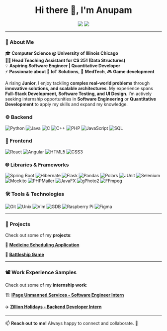 <h1 align="center">Hi there 👋, I'm Anupam</h1>

<p align="center">
  <a href="https://www.linkedin.com/in/anupamsistla"><img src="https://img.shields.io/badge/LinkedIn-Profile-blue?style=flat&logo=linkedin"></a>
  <a href="mailto:sistlaanupam@gmail.com"><img src="https://img.shields.io/badge/Email-Contact-red?style=flat&logo=gmail"></a>
</p>

---

### 🚀 About Me  
🎓 **Computer Science @ University of Illinois Chicago**  
👨‍🏫 **Head Teaching Assistant for CS 251 (Data Structures)**  
💡 **Aspiring Software Engineer | Quantitative Developer**  
⚡ **Passionate about 🤖 IoT Solutions**, 🏥 **MedTech**, 🎮 **Game development**

A rising **Junior**, I enjoy tackling **complex real-world problems** through **innovative solutions, and scalable architectures**. My experience spans **Full-Stack Development, Software Testing, and UI Design**. I’m actively seeking internship opportunities in **Software Engineering** or **Quantitative Development** to apply my skills and expand my knowledge.

### ⚙️ Backend 
![Python](https://github.com/user-attachments/assets/a2a4c596-44cc-4697-8044-e3c0bacd2e3e) ![Java](https://img.icons8.com/?size=100&id=13679&format=png&color=000000) ![C](https://img.icons8.com/?size=100&id=40670&format=png&color=000000) ![C++](https://img.icons8.com/?size=100&id=40669&format=png&color=000000) ![PHP](https://img.icons8.com/?size=100&id=YrKoPXb4jv9l&format=png&color=000000) ![JavaScript](https://img.icons8.com/?size=100&id=108784&format=png&color=000000) ![SQL](https://img.icons8.com/?size=100&id=9nLaR5KFGjN0&format=png&color=000000)

### 🎨 Frontend 
![React](https://img.icons8.com/?size=100&id=123603&format=png&color=000000) ![Angular](https://img.icons8.com/?size=100&id=71257&format=png&color=000000) ![HTML5](https://img.icons8.com/?size=100&id=20909&format=png&color=000000) ![CSS3](https://img.icons8.com/?size=100&id=21278&format=png&color=000000)

### 🌐 Libraries & Frameworks  
![Spring Boot](https://img.shields.io/badge/Spring%20Boot-6DB33F?style=for-the-badge&logo=springboot&logoColor=white) ![Hibernate](https://img.shields.io/badge/Hibernate-7D4F3C?style=for-the-badge&logo=hibernate&logoColor=white) ![Flask](https://img.shields.io/badge/Flask-000000?style=for-the-badge&logo=flask&logoColor=white) ![Pandas](https://img.shields.io/badge/Pandas-150458?style=for-the-badge&logo=pandas&logoColor=white) ![Polars](https://img.shields.io/badge/Polars-144F72?style=for-the-badge&logo=python&logoColor=white) ![JUnit](https://img.shields.io/badge/JUnit-25A162?style=for-the-badge&logo=junit&logoColor=white) ![Selenium](https://img.shields.io/badge/Selenium-43B02A?style=for-the-badge&logo=selenium&logoColor=white) ![Mockito](https://img.shields.io/badge/Mockito-7A4AC3?style=for-the-badge&logo=mockingbird&logoColor=white) ![PHPMailer](https://img.shields.io/badge/PHPMailer-0077B5?style=for-the-badge&logo=php&logoColor=white) ![JavaFX](https://img.shields.io/badge/JavaFX-007396?style=for-the-badge&logo=oracle&logoColor=white) ![gPhoto2](https://img.shields.io/badge/gPhoto2-0A0A0A?style=for-the-badge&logo=gnome&logoColor=white) ![FFmpeg](https://img.shields.io/badge/FFmpeg-0072BC?style=for-the-badge&logo=ffmpeg&logoColor=white)

### 🛠 Tools & Technologies  
![Git](https://img.shields.io/badge/Git-F05032?style=for-the-badge&logo=git&logoColor=white) ![Unix](https://img.shields.io/badge/Unix-000000?style=for-the-badge&logo=unix&logoColor=white) ![Vim](https://img.shields.io/badge/Vim-019733?style=for-the-badge&logo=vim&logoColor=white) ![GDB](https://img.shields.io/badge/GDB-000000?style=for-the-badge&logo=gnu&logoColor=white) ![Raspberry Pi](https://img.shields.io/badge/Raspberry%20Pi-C51A4A?style=for-the-badge&logo=raspberrypi&logoColor=white) ![Figma](https://img.shields.io/badge/Figma-F24E1E?style=for-the-badge&logo=figma&logoColor=white)  


---

### 👾 Projects
Check out some of my **projects**:

🏥 [**Medicine Scheduling Application**](https://github.com/YOUR_GITHUB_USERNAME/IPageRepo)

🚢 [**Battleship Game**](https://github.com/YOUR_GITHUB_USERNAME/ZillionHolidaysRepo)

---

### 📽 Work Experience Samples
Check out some of my **internship work**:

🏗️ [**IPage Unmanned Services - Software Engineer Intern**](https://github.com/YOUR_GITHUB_USERNAME/IPageRepo)

✈️ [**Zillion Holidays - Backend Developer Intern**](https://github.com/YOUR_GITHUB_USERNAME/ZillionHolidaysRepo)

---

📫 **Reach out to me!** Always happy to connect and collaborate. 🚀
